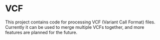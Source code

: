 # VCF
This project contains code for processing VCF (Variant Call Format) files. Currently it can be used to merge multiple VCFs together, and more features are planned for the future.

